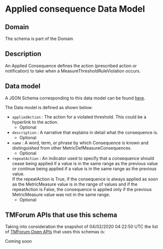 # Applied consequence Data Model

## Domain

The  schema is part of the  Domain

## Description

An Applied Consequence defines the action (prescribed action or notification) to take when a 
MeasureThresholdRuleViolation occurs.

## Data model

A JSON Schema corresponding to this data model can be found
[here](https://github.com/tmforum-rand/schemas/blob/candidates/Service/AppliedConsequence.schema.json).

The Data model is defined as shown below:
- `appliedAction` : The action for a violated threshold. This could be a hyperlink to 
the action.
  - Optional
- `description` : A narrative that explains in detail what the consequence is.
  - Optional
- `name` : A word, term, or phrase by which Consequence is known and 
distinguished from other MetricDefMeasureConsequences.
  - Optional
- `repeatAction` : An indicator used to specify that a consequence should cease 
being applied if a value is in the same range as the previous value or continue being applied if a value is in the same range as the previous value.  
If the repeatAction is True, if the consequence is always applied as soon as the MetricMeasure value is in the range of values and if the repeatAction is False, the consequence is applied only if the previous MetricMeasure value was not in the same range.
  - Optional




## TMForum APIs that use this schema

Taking into consideration the snapshot of 04/02/2020 04:22:50 UTC the list of [TMForum Open APIs](https://www.tmforum.org/open-apis/) that uses this schemas is:

Coming soon